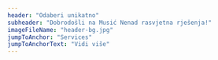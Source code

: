 ```yaml
---
header: "Odaberi unikatno"
subheader: "Dobrodošli na Musić Nenad rasvjetna rješenja!"
imageFileName: "header-bg.jpg"
jumpToAnchor: "Services"
jumpToAnchorText: "Vidi više"
---
```

